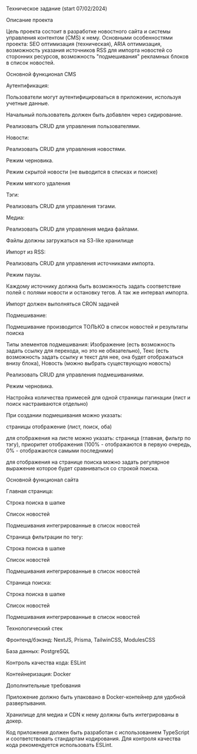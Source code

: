 Техническое задание (start 07/02/2024)

Описание проекта

Цель проекта состоит в разработке новостного сайта и системы управления контентом (CMS) к нему. Основными особенностями проекта: SEO оптимизация (техническая), ARIA оптимизация, возможность указания источников RSS для импорта новостей со сторонних ресурсов, возможность "подмешивания" рекламных блоков в список новостей.

Основной функционал CMS

Аутентификация:

Пользователи могут аутентифицироваться в приложении, используя учетные данные.

Начальный пользователь должен быть добавлен через сидирование.

Реализовать CRUD для управления пользователями.

Новости:

Реализовать CRUD для управления новостями.

Режим черновика.

Режим скрытой новости (не выводится в списках и поиске)

Режим мягкого удаления

Тэги:

Реализовать CRUD для управления тэгами.

Медиа:

Реализовать CRUD для управления медиа файлами.

Файлы должны загружаться на S3-like хранилище

Импорт из RSS:

Реализовать CRUD для управления источниками импорта.

Режим паузы.

Каждому источнику должна быть возможность задать соответствие полей с полями новости и остановку тегов. А так же интервал импорта.

Импорт должен выполняться CRON задачей

Подмешивание:

Подмешивание производится ТОЛЬКО в список новостей и результаты поиска

Типы элементов подмешивания: Изображение (есть возможность задать ссылку для перехода, но это не обязательно), Текс (есть возможность задать ссылку и текст для нее, она будет отображаться внизу блока), Новость (можно выбрать существующую новость)

Реализовать CRUD для управления подмешиваниями.

Режим черновика.

Настройка количества примесей для одной страницы пагинации (лист и поиск настраиваются отдельно)

При создании подмешивания можно указать:

страницы отображение (лист, поиск, оба)

для отображения на листе можно указать: страница (главная, фильтр по тэгу), приоритет отображения (100% - отображаются в первую очередь, 0% - отображаются самыми последними)

для отображения на странице поиска можно задать регулярное выражение которое будет сравниваться со строкой поиска.

Основной функционал сайта

Главная страница:

Строка поиска в шапке

Список новостей

Подмешивания интегрированные в список новостей

Страница фильтрации по тегу:

Строка поиска в шапке

Список новостей

Подмешивания интегрированные в список новостей

Страница поиска:

Строка поиска в шапке

Список новостей

Подмешивания интегрированные в список новостей

Технологический стек

Фронтенд/бэкэнд: NextJS, Prisma, TailwinCSS, ModulesCSS

База данных: PostgreSQL

Контроль качества кода: ESLint

Контейнеризация: Docker

Дополнительные требования

Приложение должно быть упаковано в Docker-контейнер для удобной развертывания.

Хранилище для медиа и CDN к нему должны быть интегрированы в докер.

Код приложения должен быть разработан с использованием TypeScript и соответствовать стандартам кодирования. Для контроля качества кода рекомендуется использовать ESLint.
